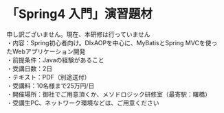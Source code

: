 # 「Spring4 入門」演習題材
申し訳ございません。現在、本研修は行っていません<br>
・内容：Spring初心者向け。DIxAOPを中心に、MyBatisとSpring MVCを使ったWebアプリケーション開発<br>
・前提条件：Javaの経験があること<br>
・受講日数：2日<br>
・テキスト：PDF（別途送付）<br>
・受講料：10名様まで25万円/日<br>
・開催場所：御社でご用意頂くか、メソドロジック研修室（最寄駅：曙橋）<br>
・受講生PC、ネットワーク環境などは、ご用意ください<br>
